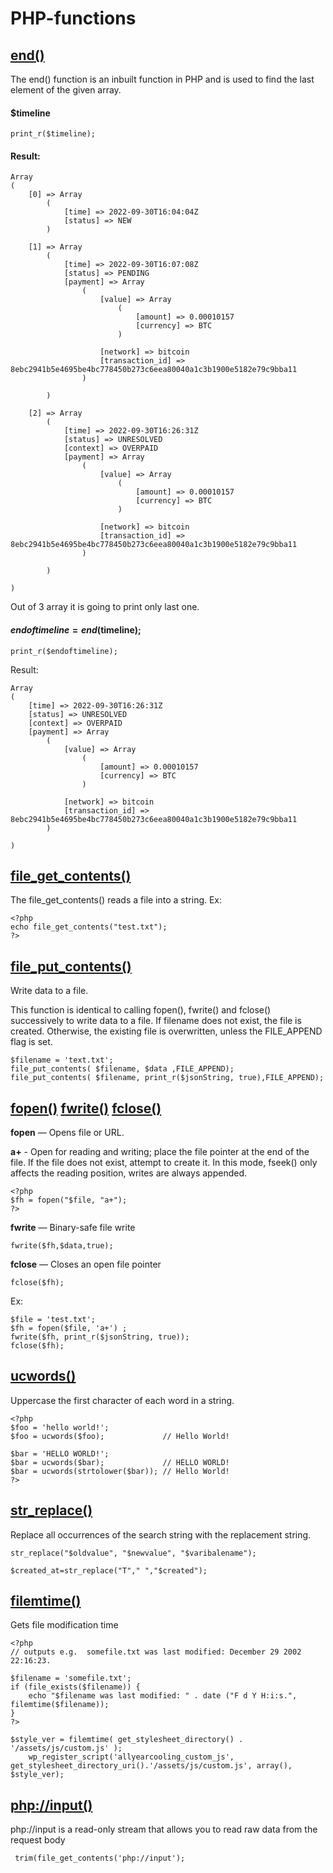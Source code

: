 # PHP-functions

## [end()](https://www.php.net/manual/en/function.end.php)
The end() function is an inbuilt function in PHP and is used to find the last element of the given array.

#### $timeline

``` 
print_r($timeline);
``` 
#### Result:
``` 
Array
(
    [0] => Array
        (
            [time] => 2022-09-30T16:04:04Z
            [status] => NEW
        )

    [1] => Array
        (
            [time] => 2022-09-30T16:07:08Z
            [status] => PENDING
            [payment] => Array
                (
                    [value] => Array
                        (
                            [amount] => 0.00010157
                            [currency] => BTC
                        )

                    [network] => bitcoin
                    [transaction_id] => 8ebc2941b5e4695be4bc778450b273c6eea80040a1c3b1900e5182e79c9bba11
                )

        )

    [2] => Array
        (
            [time] => 2022-09-30T16:26:31Z
            [status] => UNRESOLVED
            [context] => OVERPAID
            [payment] => Array
                (
                    [value] => Array
                        (
                            [amount] => 0.00010157
                            [currency] => BTC
                        )

                    [network] => bitcoin
                    [transaction_id] => 8ebc2941b5e4695be4bc778450b273c6eea80040a1c3b1900e5182e79c9bba11
                )

        )

)
``` 

Out of 3 array it is going to print only last one.

#### $endoftimeline = end($timeline);

``` 
print_r($endoftimeline);

``` 
Result:
``` 
Array
(
    [time] => 2022-09-30T16:26:31Z
    [status] => UNRESOLVED
    [context] => OVERPAID
    [payment] => Array
        (
            [value] => Array
                (
                    [amount] => 0.00010157
                    [currency] => BTC
                )

            [network] => bitcoin
            [transaction_id] => 8ebc2941b5e4695be4bc778450b273c6eea80040a1c3b1900e5182e79c9bba11
        )

)

``` 

## [file_get_contents()](https://www.php.net/manual/en/function.file-get-contents.php)
The file_get_contents() reads a file into a string.
Ex: 
``` 
<?php
echo file_get_contents("test.txt");
?>
``` 

## [file_put_contents()](https://www.php.net/manual/en/function.file-put-contents.php)
Write data to a file.

This function is identical to calling fopen(), fwrite() and fclose() successively to write data to a file.
If filename does not exist, the file is created. Otherwise, the existing file is overwritten, unless the FILE_APPEND flag is set.

``` 
$filename = 'text.txt';
file_put_contents( $filename, $data ,FILE_APPEND);
file_put_contents( $filename, print_r($jsonString, true),FILE_APPEND);
``` 

## [fopen()](https://www.php.net/manual/en/function.fopen.php) [fwrite()](https://www.php.net/manual/en/function.fwrite.php) [fclose()](https://www.php.net/manual/en/function.fclose.php)

**fopen** — Opens file or URL.

**a+** - Open for reading and writing; place the file pointer at the end of the file. If the file does not exist, attempt to create it. In this mode,       fseek() only affects the reading position, writes are always appended.
    
``` 
<?php
$fh = fopen("$file, "a+");
?>
``` 
**fwrite** — Binary-safe file write
``` 
fwrite($fh,$data,true);
``` 
**fclose** — Closes an open file pointer
``` 
fclose($fh);
``` 
Ex:
``` 
$file = 'test.txt';
$fh = fopen($file, 'a+') ; 
fwrite($fh, print_r($jsonString, true)); 
fclose($fh); 
``` 
      
## [ucwords()](https://www.php.net/manual/en/function.ucwords.php)
Uppercase the first character of each word in a string.
``` 
<?php
$foo = 'hello world!';
$foo = ucwords($foo);             // Hello World!

$bar = 'HELLO WORLD!';
$bar = ucwords($bar);             // HELLO WORLD!
$bar = ucwords(strtolower($bar)); // Hello World!
?>
``` 

## [str_replace()](https://www.php.net/manual/en/function.str-replace.php)
Replace all occurrences of the search string with the replacement string.
``` 
str_replace("$oldvalue", "$newvalue", "$varibalename");
``` 
``` 
$created_at=str_replace("T"," ","$created");
``` 

## [filemtime()](https://www.php.net/manual/en/function.filemtime.php)
 Gets file modification time


```
<?php
// outputs e.g.  somefile.txt was last modified: December 29 2002 22:16:23.

$filename = 'somefile.txt';
if (file_exists($filename)) {
    echo "$filename was last modified: " . date ("F d Y H:i:s.", filemtime($filename));
}
?>
```
```
$style_ver = filemtime( get_stylesheet_directory() . '/assets/js/custom.js' );
    wp_register_script('allyearcooling_custom_js', get_stylesheet_directory_uri().'/assets/js/custom.js', array(), $style_ver);
```

## [php://input()](https://www.php.net/manual/en/wrappers.php.php)
php://input is a read-only stream that allows you to read raw data from the request body
```
 trim(file_get_contents('php://input');
```
